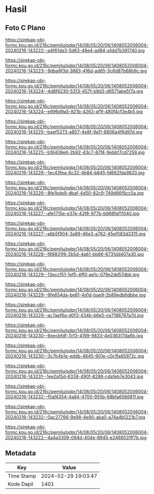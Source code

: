 # Hasil

## Foto C Plano

https://sirekap-obj-formc.kpu.go.id/216c/pemilu/pdpr/14/08/05/20/06/1408052006004-20240216-143222--a4f61da3-5d63-48e4-ad84-a1dd7b391740.jpg

https://sirekap-obj-formc.kpu.go.id/216c/pemilu/pdpr/14/08/05/20/06/1408052006004-20240216-143223--9dba9f3d-3883-416d-ad65-3c6d87b68b9c.jpg

https://sirekap-obj-formc.kpu.go.id/216c/pemilu/pdpr/14/08/05/20/06/1408052006004-20240216-143224--4d8f4230-5313-457f-b9d3-d6571abe5f7a.jpg

https://sirekap-obj-formc.kpu.go.id/216c/pemilu/pdpr/14/08/05/20/06/1408052006004-20240216-143224--e996d9a5-821b-4263-af1f-480f4cf3e4b5.jpg

https://sirekap-obj-formc.kpu.go.id/216c/pemilu/pdpr/14/08/05/20/06/1408052006004-20240216-143225--baef5273-a857-4e8f-9a11-8806a4f6d97d.jpg

https://sirekap-obj-formc.kpu.go.id/216c/pemilu/pdpr/14/08/05/20/06/1408052006004-20240216-143225--b16408e6-2b92-43c7-87f4-9ebbf7cd7259.jpg

https://sirekap-obj-formc.kpu.go.id/216c/pemilu/pdpr/14/08/05/20/06/1408052006004-20240216-143226--1ec43fea-6c32-4b84-b845-fd662fda9820.jpg

https://sirekap-obj-formc.kpu.go.id/216c/pemilu/pdpr/14/08/05/20/06/1408052006004-20240216-143226--8fe1bde9-dbaf-4d50-82c9-749d86f8cc5a.jpg

https://sirekap-obj-formc.kpu.go.id/216c/pemilu/pdpr/14/08/05/20/06/1408052006004-20240216-143227--afe1715e-e37e-42f8-977b-b868faf11040.jpg

https://sirekap-obj-formc.kpu.go.id/216c/pemilu/pdpr/14/08/05/20/06/1408052006004-20240216-143227--a6b5f904-3a89-46e3-a762-45ef083d3315.jpg

https://sirekap-obj-formc.kpu.go.id/216c/pemilu/pdpr/14/08/05/20/06/1408052006004-20240216-143228--f89831f6-2b5d-4a61-bb86-6731dd407a30.jpg

https://sirekap-obj-formc.kpu.go.id/216c/pemilu/pdpr/14/08/05/20/06/1408052006004-20240216-143229--13eccf51-1ef5-4ff0-ae1c-079e2dd57dbb.jpg

https://sirekap-obj-formc.kpu.go.id/216c/pemilu/pdpr/14/08/05/20/06/1408052006004-20240216-143229--9fe654da-be81-4d1d-bae9-2b89edb6dbbe.jpg

https://sirekap-obj-formc.kpu.go.id/216c/pemilu/pdpr/14/08/05/20/06/1408052006004-20240216-143229--ac7aef6a-d0f3-434b-b6e5-ce7186787a7d.jpg

https://sirekap-obj-formc.kpu.go.id/216c/pemilu/pdpr/14/08/05/20/06/1408052006004-20240216-143230--6eecbfdf-7cf3-4199-9833-4e036317da6b.jpg

https://sirekap-obj-formc.kpu.go.id/216c/pemilu/pdpr/14/08/05/20/06/1408052006004-20240216-143230--3c7b4b1e-eddb-4645-901e-c0c1fa65972c.jpg

https://sirekap-obj-formc.kpu.go.id/216c/pemilu/pdpr/14/08/05/20/06/1408052006004-20240216-143231--1ee2a15d-6338-490f-8288-cda1eb7e3043.jpg

https://sirekap-obj-formc.kpu.go.id/216c/pemilu/pdpr/14/08/05/20/06/1408052006004-20240216-143232--f5af4354-4a84-4700-955b-68bfa656681f.jpg

https://sirekap-obj-formc.kpu.go.id/216c/pemilu/pdpr/14/08/05/20/06/1408052006004-20240216-143232--0ac27766-9e98-4e90-aba0-a74a4b1221b7.jpg

https://sirekap-obj-formc.kpu.go.id/216c/pemilu/pdpr/14/08/05/20/06/1408052006004-20240216-143222--4a4a3309-094d-404e-8945-e2488531ff7b.jpg


## Metadata

| Key        | Value               |
| ---------- | ------------------- |
| Time Stamp | 2024-02-29 19:03:47 |
| Kode Dapil | 1401                |



